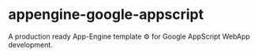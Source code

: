 # appengine-google-appscript
A production ready App-Engine template ⚙️ for Google AppScript WebApp development. 
